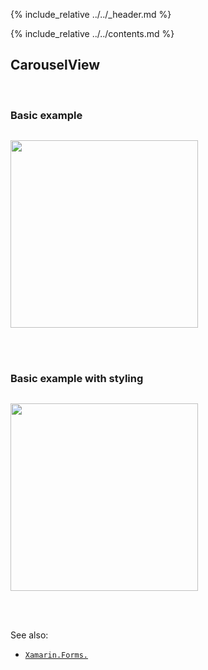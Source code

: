{% include_relative ../../_header.md %}

{% include_relative ../../contents.md %}

CarouselView
--------

<br /> 

### Basic example


```fsharp 

```

<img src="../../images/views/.png" width="300">

<br /> <br /> 

### Basic example with styling

```fsharp 

```


<img src="../../images/views/.png" width="300">

<br /> <br /> 

See also:

* [`Xamarin.Forms.`](https://docs.microsoft.com/en-us/dotnet/api/Xamarin.Forms.)